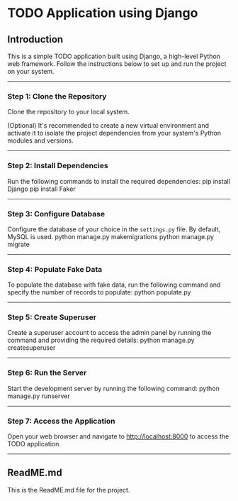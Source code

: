 # TODO Application using Django

## Introduction
This is a simple TODO application built using Django, a high-level Python web framework. Follow the instructions below to set up and run the project on your system.

---

### Step 1: Clone the Repository
Clone the repository to your local system.

(Optional) It's recommended to create a new virtual environment and activate it to isolate the project dependencies from your system's Python modules and versions.

---

### Step 2: Install Dependencies
Run the following commands to install the required dependencies:
pip install Django
pip install Faker

---

### Step 3: Configure Database
Configure the database of your choice in the `settings.py` file. By default, MySQL is used.
python manage.py makemigrations
python manage.py migrate

---

### Step 4: Populate Fake Data
To populate the database with fake data, run the following command and specify the number of records to populate:
python populate.py

---

### Step 5: Create Superuser
Create a superuser account to access the admin panel by running the command and providing the required details:
python manage.py createsuperuser

---

### Step 6: Run the Server
Start the development server by running the following command:
python manage.py runserver

---

### Step 7: Access the Application
Open your web browser and navigate to [http://localhost:8000](http://localhost:8000) to access the TODO application.

---

## ReadME.md
This is the ReadME.md file for the project.

